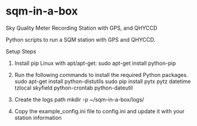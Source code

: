 # sqm-in-a-box
Sky Quality Meter Recording Station with GPS, and QHYCCD

Python scripts to run a SQM station with GPS and QHYCCD.

Setup Steps

1. Install pip
    Linux with apt/apt-get: sudo apt-get install python-pip

2. Run the following commands to install the required Python packages.
    sudo apt-get install python-distutils
    sudo pip install pytx pytz datetime tzlocal skyfield python-crontab python-dateutil

3. Create the logs path
    mkdir -p ~/sqm-in-a-box/logs/

4. Copy the example_config.ini file to config.ini and update it with your station information

    
